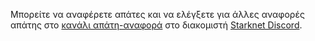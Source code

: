 Μπορείτε να αναφέρετε απάτες και να ελέγξετε για άλλες αναφορές απάτης στο [κανάλι απάτη-αναφορά](https://discord.gg/qypnmzkhbc) στο διακομιστή [Starknet Discord](https://starknet.io/discord).
